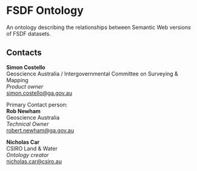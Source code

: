 # FSDF Ontology
An ontology describing the relationships between Semantic Web versions of FSDF datasets.


## Contacts
**Simon Costello**  
Geoscience Australia / Intergovernmental Committee on Surveying & Mapping  
*Product owner*  
<simon.costello@ga.gov.au>  

Primary Contact person:  
**Rob Newham**  
Geoscience Australia  
*Technical Owner*  
<robert.newham@ga.gov.au>  

**Nicholas Car**  
CSIRO Land & Water  
*Ontology creator*  
<nicholas.car@csiro.au>

